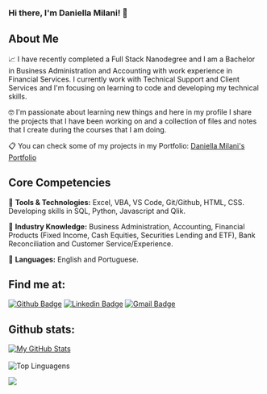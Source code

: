 ### Hi there, I'm Daniella Milani! 👋  

## About Me

📈  I have recently completed a Full Stack Nanodegree and I am a Bachelor in Business Administration and Accounting with work experience in Financial Services. I currently work with Technical Support and Client Services and I'm focusing on learning to code and developing my technical skills.

🤓  I'm passionate about learning new things and here in my profile I share the projects that I have been working on and a collection of files and notes that I create during the courses that I am doing.

:clipboard: You can check some of my projects in my Portfolio: [Daniella Milani's Portfolio](https://danimilani.github.io/)

## Core Competencies

:small_orange_diamond: **Tools & Technologies:** Excel, VBA, VS Code, Git/Github, HTML, CSS. Developing skills in SQL, Python, Javascript and Qlik.

:small_orange_diamond: **Industry Knowledge:** Business Administration, Accounting, Financial Products (Fixed Income, Cash Equities, Securities Lending and ETF), Bank Reconciliation and Customer Service/Experience.

:small_orange_diamond: **Languages:** English and Portuguese.


 
## Find me at:
[![Github Badge](https://img.shields.io/badge/-Github-000?style=flat-square&logo=Github&logoColor=white&link=https://github.com/danimilani)](https://github.com/danimilani)
[![Linkedin Badge](https://img.shields.io/badge/-LinkedIn-blue?style=flat-square&logo=Linkedin&logoColor=white&link=https://www.linkedin.com/in/daniella-milani/)](https://www.linkedin.com/in/daniella-milani/)
[![Gmail Badge](https://img.shields.io/badge/-Gmail-c14438?style=flat-square&logo=Gmail&logoColor=white&link=mailto:mp.danii@gmail.com)](mailto:daniellapmilani@gmail.com)
 


## Github stats:

[![My GitHub Stats](https://github-readme-stats.vercel.app/api?username=danimilani&count_private=true&theme=default&showicons=true&hide=prs)]()
<br>
<br>
![Top Linguagens](https://github-readme-stats.vercel.app/api/top-langs/?username=danimilani&layout=compact)

<img align="center" src="https://github.com/saadeghi/saadeghi/blob/master/dino.gif" />
<br>
<br>

